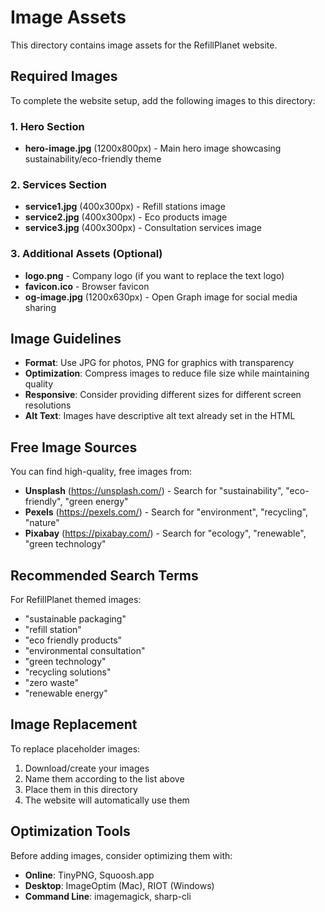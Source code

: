 # Image Assets

This directory contains image assets for the RefillPlanet website.

## Required Images

To complete the website setup, add the following images to this directory:

### 1. Hero Section
- **hero-image.jpg** (1200x800px) - Main hero image showcasing sustainability/eco-friendly theme

### 2. Services Section
- **service1.jpg** (400x300px) - Refill stations image
- **service2.jpg** (400x300px) - Eco products image  
- **service3.jpg** (400x300px) - Consultation services image

### 3. Additional Assets (Optional)
- **logo.png** - Company logo (if you want to replace the text logo)
- **favicon.ico** - Browser favicon
- **og-image.jpg** (1200x630px) - Open Graph image for social media sharing

## Image Guidelines

- **Format**: Use JPG for photos, PNG for graphics with transparency
- **Optimization**: Compress images to reduce file size while maintaining quality
- **Responsive**: Consider providing different sizes for different screen resolutions
- **Alt Text**: Images have descriptive alt text already set in the HTML

## Free Image Sources

You can find high-quality, free images from:

- **Unsplash** (https://unsplash.com/) - Search for "sustainability", "eco-friendly", "green energy"
- **Pexels** (https://pexels.com/) - Search for "environment", "recycling", "nature"
- **Pixabay** (https://pixabay.com/) - Search for "ecology", "renewable", "green technology"

## Recommended Search Terms

For RefillPlanet themed images:
- "sustainable packaging"
- "refill station"
- "eco friendly products"
- "environmental consultation"
- "green technology"
- "recycling solutions"
- "zero waste"
- "renewable energy"

## Image Replacement

To replace placeholder images:
1. Download/create your images
2. Name them according to the list above
3. Place them in this directory
4. The website will automatically use them

## Optimization Tools

Before adding images, consider optimizing them with:
- **Online**: TinyPNG, Squoosh.app
- **Desktop**: ImageOptim (Mac), RIOT (Windows)
- **Command Line**: imagemagick, sharp-cli